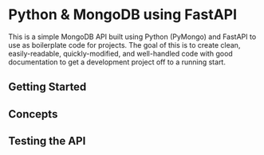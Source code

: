# Python & MongoDB using FastAPI
This is a simple MongoDB API built using Python (PyMongo) and FastAPI to use as boilerplate code for projects.  The goal of this is to create clean, easily-readable, quickly-modified, and well-handled code with good documentation to get a development project off to a running start.

## Getting Started
## Concepts
## Testing the API
